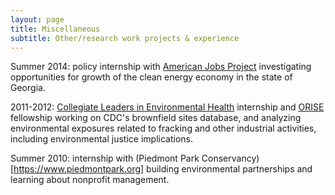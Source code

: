 ```yaml
---
layout: page
title: Miscellaneous
subtitle: Other/research work projects & experience
---
```


Summer 2014: policy internship with [American Jobs Project](http://americanjobsproject.us) investigating opportunities for growth of the clean energy economy in the state of Georgia.

2011-2012: [Collegiate Leaders in Environmental Health](https://www.cdc.gov/nceh/summerinternships/cleh.htm) internship and [ORISE](https://orise.orau.gov) fellowship working on CDC's brownfield sites database, and analyzing environmental exposures related to fracking and other industrial activities, including environmental justice implications.

Summer 2010: internship with (Piedmont Park Conservancy)[https://www.piedmontpark.org] building environmental partnerships and learning about nonprofit management.
